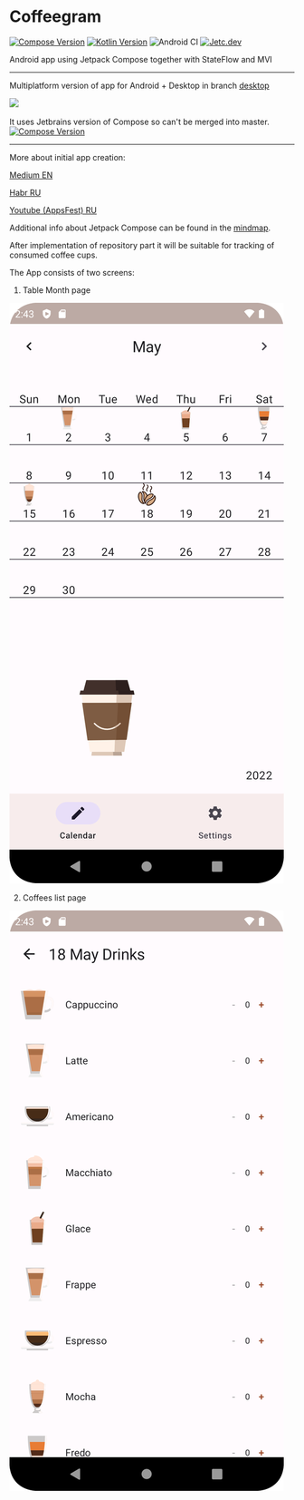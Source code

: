 # Coffeegram

[![Compose Version](https://img.shields.io/badge/Jetpack%20Compose-1.0.0--beta06-yellow)](https://developer.android.com/jetpack/compose)
[![Kotlin Version](https://img.shields.io/badge/Kotlin-1.4.32-blue.svg)](https://kotlinlang.org)
![Android CI](https://github.com/phansier/Coffeegram/workflows/Android%20CI/badge.svg?branch=master)
[![Jetc.dev](https://img.shields.io/badge/jetc.dev-25-blue)](https://jetc.dev/issues/025.html)

Android app using Jetpack Compose together with StateFlow and MVI

---

Multiplatform version of app for Android + Desktop in branch [desktop](https://github.com/phansier/Coffeegram/tree/desktop)

![](images/desktop.png)

It uses Jetbrains version of Compose so can't be merged into master.
[![Compose Version](https://img.shields.io/badge/JetBrains%20Compose-0.3.2-yellow)](https://github.com/JetBrains/compose-jb)

---


More about initial app creation:

[Medium EN](https://proandroiddev.com/change-my-mind-or-android-development-transformation-to-jetpack-compose-coroutines-e719a342cc52)

[Habr RU](https://habr.com/ru/company/kaspersky/blog/513364/)

[Youtube (AppsFest) RU](https://youtu.be/CuCV-SGUuCQ/)

Additional info about Jetpack Compose can be found in the [mindmap](mindmap.md).

After implementation of repository part it will be suitable for tracking of consumed coffee cups.

The App consists of two screens:
1) Table Month page

![](images/month_table.png)

2) Coffees list page

![](images/coffee_list.png)
